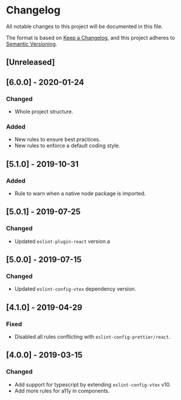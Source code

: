 # Changelog

All notable changes to this project will be documented in this file.

The format is based on [Keep a Changelog](https://keepachangelog.com/en/1.0.0/),
and this project adheres to [Semantic Versioning](https://semver.org/spec/v2.0.0.html).

## [Unreleased]

## [6.0.0] - 2020-01-24
### Changed

- Whole project structure.

### Added

- New rules to ensure best practices.
- New rules to enforce a default coding style.

## [5.1.0] - 2019-10-31

### Added

- Rule to warn when a native node package is imported.

## [5.0.1] - 2019-07-25

### Changed

- Updated `eslint-plugin-react` version.a

## [5.0.0] - 2019-07-15

### Changed

- Updated `eslint-config-vtex` dependency version.

## [4.1.0] - 2019-04-29

### Fixed

- Disabled all rules conflicting with `eslint-config-prettier/react`.

## [4.0.0] - 2019-03-15

### Changed

- Add support for typescript by extending `eslint-config-vtex` v10.
- Add more rules for a11y in components.
